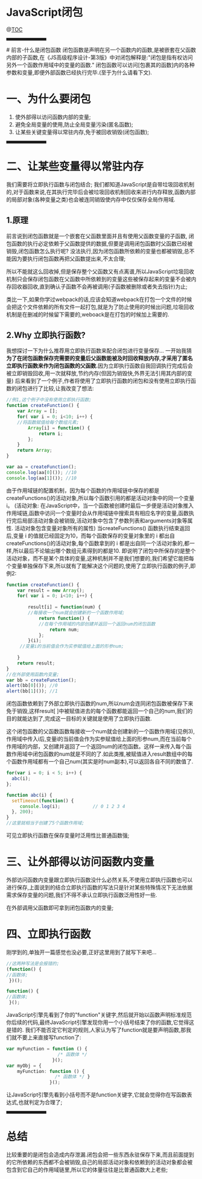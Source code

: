 # JavaScript闭包
@[TOC](文章目录)

<hr style=" border:solid; width:100px; height:1px;" color=#000000 size=1">
# 前言-什么是闭包函数
闭包函数是声明在另一个函数内的函数,是被嵌套在父函数内部的子函数,在《JS高级程序设计-第3版》中对闭包解释是:"闭包是指有权访问另外一个函数作用域中的变量的函数."
闭包函数可以访问[包裹其的函数]内的各种参数和变量,即便外部函数已经执行完毕.(至于为什么请看下文).

# 一、为什么要闭包
 1. 使外部得以访问函数内部的变量;
 2. 避免全局变量的使用,防止全局变量污染(匿名函数);
 3. 让某些关键变量得以常驻内存,免于被回收销毁(闭包函数);

<hr style=" border:solid; width:100px; height:1px;" color=#000000 size=1">

# 二、让某些变量得以常驻内存
我们需要将立即执行函数与闭包结合;
我们都知道JavaScript是自带垃圾回收机制的,对于函数来说,在其执行完毕后会被垃圾回收机制回收来进行内存释放,函数内部的局部对象(各种变量之类)也会被连同销毁使内存中仅仅保存全局作用域.
## 1.原理
前言说到闭包函数就是一个嵌套在父函数里面并且有使用父函数变量的子函数, 闭包函数的执行必定依赖于父函数提供的数据,但要是调用闭包函数时父函数已经被销毁,闭包函数怎么执行呢?
没法执行,因为闭包函数所依赖的变量也都被销毁,总不能因为要执行闭包函数再把父函数提出来,不太合理;

所以不能就这么回收掉,但是保存整个父函数又有点离谱,所以JavaScript垃圾回收机制只会保存闭包函数在父函数中所依赖到的变量这些被保存起来的变量不会被内存回收器回收,直到确认子函数不会再被调用(子函数被删除或者失去指针)为止;

类比一下,如果你学过webpack的话,应该会知道webpack在打包一个文件的时候会把这个文件依赖的所有文件一起打包,就是为了防止使用的时候出问题,垃圾回收机制是在删减的时候留下需要的,weboack是在打包的时候加上需要的.

## 2.Why 立即执行函数?
我想探讨一下为什么推荐用立即执行函数来配合闭包进行变量保存...
一开始我猜<strong>为了在闭包函数保存完需要的变量后父函数能被及时回收释放内存,才采用了匿名立即执行函数来作为闭包函数的父函数.</strong>因为立即执行函数自我回调执行完成后会被立即销毁回收,用一次就释放,节约内存(但因为销毁快,外界无法引用其内部的变量)
后来看到了一个例子,作者将使用了立即执行函数的闭包和没有使用立即执行函数的闭包进行了比较,让我改变了想法:

```javascript
//例1,这个例子中没有使用立即执行函数;
function createFunction() {
    var Array = [];
    for( var i = 0; i<10; i++) {
    //将函数赋值给每个数组元素;
        Array[i] = function() {
            return i;
        };
    }
    return Array;
}

var aa = createFunction();
console.log(aa[0]()); //10
console.log(aa[1]()); //10

```
由于作用域链的配置机制，因为每个函数的作用域链中保存的都是createFunctions()的活动对象,所以每个函数引用的都是活动对象中的同一个变量 i。
(活动对象: 在JavaScript中，当一个函数被创建时最后一步便是活动对象推入作用域链,函数中访问一个变量时会从作用域链中搜索具有相应名字的变量,函数执行完后局部活动对象会被销毁,活动对象中包含了参数列表和arguments对象等属性. 活动对象包含变量对象所有的属性)
当createFunctions() 函数执行结束返回后,变量 i 的值就已经固定为10，而每个函数保存的变量对象里的 i 都出自createFunctions()的活动对象,每个函数拿到的 i 都是出自同一个活动对象的,都一样,所以最后不论输出哪个数组元素得到的都是10.
即说明了闭包中所保存的是整个活动对象，而不是某个具体的变量,这种机制并不是我们想要的,我们希望它能把每个变量单独保存下来,所以就有了能解决这个问题的,使用了立即执行函数的例子,即例2:

```typescript
function createFunction() {
    var result = new Array();
    for( var i = 0; i<10; i++) {
    
        result[i] = function(num) {
        //每接收一个num就会创建新的一个函数作用域;
            return function() {
            //在每个作用域的内部创建并返回一个返回num的闭包函数
                return num;
            };
        }(i);
     //变量i的当前值会作为实参赋值给上面的形参num;
     
    }
    return result;
}
//在外部使用函数内变量;
var bb = createFunction();
alert(bb[0]()); //0
alert(bb[1]()); //1

```

闭包函数依赖到了外部立即执行函数的num,所以num会连同闭包函数被保存下来免于销毁,这样result[ ]中被赋值进去的每个函数都能返回一个自己的num,我们的目的就能达到了,完成这一目标的关键就是使用了立即执行函数. 

这个闭包函数的父函数函数每接收一个num就会创建新的一个函数作用域(见例3),作用域中传入i后,变量i的当前值会作为实参赋值给上面的形参num,而在当前每个作用域的内部，又创建并返回了一个返回num的闭包函数。这样一来传入每个函数作用域中闭包函数的num就是不同的了.如此类推,被赋值进入result数组中的每个函数作用域都有一个自己num(其实是时num副本),可以返回各自不同的数值了.

```typescript
for(var i = 0; i < 5; i++) {
  abc(i);
};

function abc(i) {
  setTimeout(function() {
     console.log(i);			// 0 1 2 3 4 
  }, 200); 
}
//这里就相当于创建了5个函数作用域;
```
可见立即执行函数在保存变量时泛用性比普通函数强;

# 三、让外部得以访问函数内变量
外部访问函数内变量跟立即执行函数没什么必然关系,不使用立即执行函数也可以进行保存,上面说到的结合立即执行函数的写法只是针对某些特殊情况下无法依据需求保存变量的问题,我们不得不承认立即执行函数泛用性好一些.

在外部调用父函数即可拿到闭包函数内的变量;

# 四、立即执行函数
刚学到的,单独开一篇感觉也没必要,正好这里用到了就写下来吧...

```javascript
//这两种写法是会报错的;
(function() {
//函数体;
 })(); 

function() {
//函数体;
 }();
```
JavaScript引擎先看到了你的"function"关键字,然后就开始以函数声明标准规范你后续的代码,最终JavaScript引擎发现你用一个小括号结束了你的函数,它觉得这是错的.
我们不能否定它判定的规则,人家认为写了function就是要声明函数,那我们就不要上来直接写function了:

```typescript
var myFunction = function () {
                   /* 函数体 */ 
                 }();
var myObj = {
    myFunction: function () {
                  /* 函数体 */ }
                }();
```

让JavaScript引擎先看到小括号而不是function关键字,它就会觉得你在写函数表达式,也就判定为合理了;

<hr style=" border:solid; width:100px; height:1px;" color=#000000 size=1">

# 总结
比较重要的是闭包会造成内存泄漏.闭包会把一些东西永驻保存下来,而且前面提到的它所依赖的东西都不会被销毁,自己的局部活动对象和依赖到的活动对象都会被包含到它自己的作用域链里,所以它的体量往往是比普通函数大上老些;